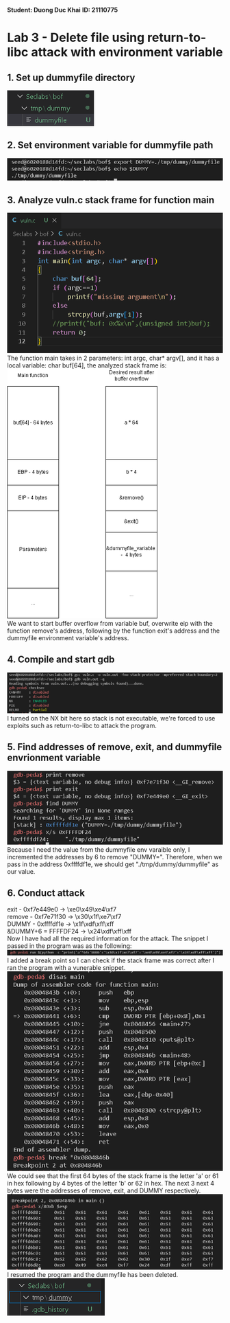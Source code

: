 **Student: Duong Duc Khai**
**ID: 21110775**

# Lab 3 - Delete file using return-to-libc attack with environment variable

<h2>1. Set up dummyfile directory</h2>
<img src='./images/1.png'>
<h2>2. Set environment variable for dummyfile path</h2>
<img src='./images/2.png'>
<br>
<h2>3. Analyze vuln.c stack frame for function main</h2>
<img src='./images/3.png'>
<br>
The function main takes in 2 parameters: int argc, char* argv[], and it has a local variable: char buf[64], the analyzed stack frame is: <br>
<img src='./images/4.png'>
<br>
We want to start buffer overflow from variable buf, overwrite eip with the function remove's address, following by the function exit's address and the dummyfile environment variable's address. <br>
<h2>4. Compile and start gdb</h2>
<img src='./images/5.png'>
I turned on the NX bit here so stack is not executable, we're forced to use exploits such as return-to-libc to attack the program.
<h2>5. Find addresses of remove, exit, and dummyfile envrionment variable</h2>
<img src='./images/6.png'>
Because I need the value from the dummyfile env varaible only, I incremented the addresses by 6 to remove "DUMMY=". Therefore, when we pass in the address 0xffffdf1e, we should get "./tmp/dummy/dummyfile" as our value. <br>
<h2>6. Conduct attack</h2>
exit - 0xf7e449e0 -> \xe0\x49\xe4\xf7 <br>
remove - 0xf7e71f30 -> \x30\x1f\xe7\xf7 <br>
DUMMY - 0xffffdf1e ->  \x1f\xdf\xff\xff <br>
&DUMMY+6 = FFFFDF24 -> \x24\xdf\xff\xff <br>
Now I have had all the required information for the attack. The snippet I passed in the program was as the following:
<img src='./images/8.png'>
I added a break point so I can check if the stack frame was correct after I ran the program with a vunerable snippet.
<img src='./images/7.png'>
We could see that the first 64 bytes of the stack frame is the letter 'a' or 61 in hex following by 4 bytes of the letter 'b' or 62 in hex. The next 3 next 4 bytes were the addresses of remove, exit, and DUMMY respectively.
<img src='./images/9.png'>
I resumed the program and the dummyfile has been deleted. <br>
<img src='./images/10.png'>





